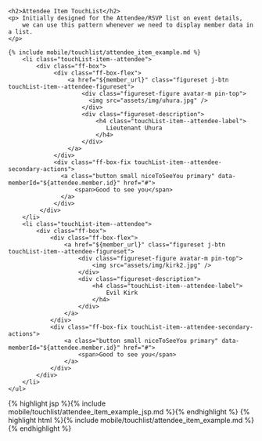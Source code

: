 <div class="doc-content">
	
	<h2>Attendee Item TouchList</h2>
	<p> Initially designed for the Attendee/RSVP list on event details, 
		we can use this pattern whenever we need to display member data in a list.
	</p>

</div>

	{% include mobile/touchlist/attendee_item_example.md %}
		<li class="touchList-item--attendee">
			<div class="ff-box">
		         <div class="ff-box-flex">
		             <a href="${member_url}" class="figureset j-btn touchList-item--attendee-figureset">
		                 <div class="figureset-figure avatar-m pin-top">
		                   <img src="assets/img/uhura.jpg" />
		                 </div>
		                 <div class="figureset-description">
		                     <h4 class="touchList-item--attendee-label">
		                        Lieutenant Uhura
		                     </h4>
		                 </div>
		             </a>
		         </div>
		         <div class="ff-box-fix touchList-item--attendee-secondary-actions">
		           <a class="button small niceToSeeYou primary" data-memberId="${attendee.member.id}" href="#">
		               <span>Good to see you</span>
		           </a>
		         </div>
		     </div>
		</li>
		<li class="touchList-item--attendee">
			<div class="ff-box">
				<div class="ff-box-flex">
					<a href="${member_url}" class="figureset j-btn touchList-item--attendee-figureset">
						<div class="figureset-figure avatar-m pin-top">
							<img src="assets/img/kirk2.jpg" />
						</div>
						<div class="figureset-description">
							<h4 class="touchList-item--attendee-label">
								Evil Kirk
							</h4>
						</div>
					</a>
				</div>
				<div class="ff-box-fix touchList-item--attendee-secondary-actions">
					<a class="button small niceToSeeYou primary" data-memberId="${attendee.member.id}" href="#">
						<span>Good to see you</span>
					</a>
				</div>
			</div>
		</li>
	</ul>
</div>

<div class="doc-content j-code">
	{% highlight jsp %}{% include mobile/touchlist/attendee_item_example_jsp.md %}{% endhighlight %}
	{% highlight html %}{% include mobile/touchlist/attendee_item_example.md %}
	</ul>
</div> 
{% endhighlight %}

</div>